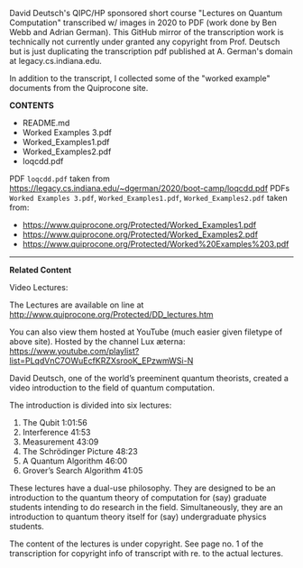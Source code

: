 David Deutsch's QIPC/HP sponsored short course "Lectures on Quantum Computation" transcribed w/ images in 2020 to PDF (work done by Ben Webb and Adrian German).
This GitHub mirror of the transcription work is technically not currently under granted any copyright from Prof. Deutsch but is just duplicating the transcription
pdf published at A. German's domain at legacy.cs.indiana.edu.

In addition to the transcript, I collected some of the "worked example" documents from the Quiprocone site.

**CONTENTS**
- README.md
- Worked Examples 3.pdf
- Worked_Examples1.pdf
- Worked_Examples2.pdf
- loqcdd.pdf

PDF `loqcdd.pdf` taken from https://legacy.cs.indiana.edu/~dgerman/2020/boot-camp/loqcdd.pdf
PDFs `Worked Examples 3.pdf`, `Worked_Examples1.pdf`, `Worked_Examples2.pdf` taken from:
- https://www.quiprocone.org/Protected/Worked_Examples1.pdf  
- https://www.quiprocone.org/Protected/Worked_Examples2.pdf  
- https://www.quiprocone.org/Protected/Worked%20Examples%203.pdf

---

**Related Content**

Video Lectures:

The Lectures are available on line at http://www.quiprocone.org/Protected/DD_lectures.htm

You can also view them hosted at YouTube (much easier given filetype of above site).
Hosted by the channel Lux æterna: https://www.youtube.com/playlist?list=PLqdVnC7OWuEcfKRZXsrooK_EPzwmWSi-N

David Deutsch, one of the world’s preeminent  quantum theorists, created a video introduction to the field of quantum computation.

The introduction is divided into six lectures: 
1. The Qubit  1:01:56
2. Interference  41:53
3. Measurement  43:09
4. The Schrödinger Picture  48:23
5. A Quantum Algorithm  46:00
6. Grover’s Search Algorithm  41:05

These lectures have a dual-use philosophy. They are designed to be an introduction to the quantum theory of computation
for (say) graduate students intending to do research in the field. Simultaneously, they are an introduction to quantum
theory itself for (say) undergraduate physics students.

The content of the lectures is under copyright. See page no. 1 of the transcription for copyright info of transcript with re. to the actual lectures.
